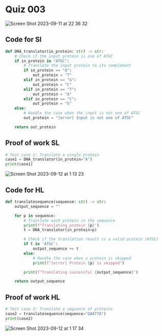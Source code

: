 # Quiz 003
<img width="max" alt="Screen Shot 2023-09-11 at 22 36 32" src="https://github.com/hasmhib/unit1-2024/assets/142870448/a09e5f22-e66c-43f6-94a8-bd00aa01f543">

## Code for Sl

```py
def DNA_translator(in_protein: str) -> str:
    # Check if the input protein is one of ATGC
    if in_protein in "ATGC":
        # Translate the input protein to its complement
        if in_protein == "A":
            out_protein = "T"
        elif in_protein == "G":
            out_protein = "C"
        elif in_protein == "T":
            out_protein = "A"
        elif in_protein == "C":
            out_protein = "G"
    else:
        # Handle the case when the input is not one of ATGC
        out_protein = "[error] Input is not one of ATGC"

    return out_protein

```

## Proof of work SL

```py
# Test case 1: Translate a single protein
case1 = DNA_translator(in_protein="A")
print(case1)
```
<img width="max" alt="Screen Shot 2023-09-12 at 1 13 23" src="https://github.com/hasmhib/unit1-2024/assets/142870448/99b5a0ef-54dd-4022-b3ec-8586887cf662">

## Code for HL

```py
def translatesequence(sequence: str) -> str:
    output_sequence = ""

    for p in sequence:
        # Translate each protein in the sequence
        print(f"Translating protein {p}")
        t = DNA_translator(in_protein=p)

        # Check if the translation result is a valid protein (ATGC)
        if t in 'ATGC':
            output_sequence += t
        else:
            # Handle the case when a protein is skipped
            print(f"[error] Protein {p} is skipped")

        print(f"Translating successful {output_sequence}")

    return output_sequence
```

## Proof of work HL

```py
# Test case 2: Translate a sequence of proteins
case2 = translatesequence(sequence="QAATTA")
print(case2)
```
<img width="max" alt="Screen Shot 2023-09-12 at 1 17 34" src="https://github.com/hasmhib/unit1-2024/assets/142870448/7725be00-3dfd-4082-9778-b9c0a9631021">



